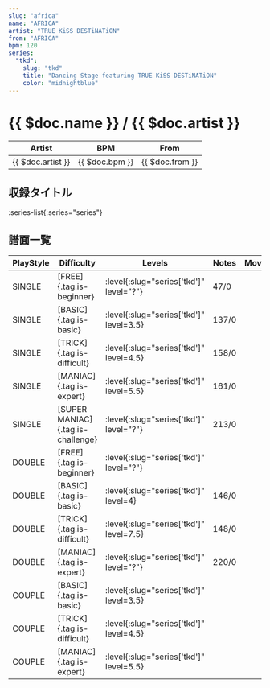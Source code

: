 ```yaml
---
slug: "africa"
name: "AFRICA"
artist: "TRUE KiSS DESTiNATiON"
from: "AFRICA"
bpm: 120
series:
  "tkd":
    slug: "tkd"
    title: "Dancing Stage featuring TRUE KiSS DESTiNATiON"
    color: "midnightblue"
---
```


# {{ $doc.name }} / {{ $doc.artist }}

|Artist|BPM|From|
|------|---|----|
|{{ $doc.artist }}|{{ $doc.bpm }}|{{ $doc.from }}|

## 収録タイトル

:series-list{:series="series"}

## 譜面一覧

|PlayStyle|Difficulty|Levels|Notes|Movie|
|---------|----------|------|-----|-----|
|SINGLE|[FREE]{.tag.is-beginner}|:level{:slug="series['tkd']" level="?"}|47/0||
|SINGLE|[BASIC]{.tag.is-basic}|:level{:slug="series['tkd']" level=3.5}|137/0||
|SINGLE|[TRICK]{.tag.is-difficult}|:level{:slug="series['tkd']" level=4.5}|158/0||
|SINGLE|[MANIAC]{.tag.is-expert}|:level{:slug="series['tkd']" level=5.5}|161/0||
|SINGLE|[SUPER MANIAC]{.tag.is-challenge}|:level{:slug="series['tkd']" level="?"}|213/0||
|DOUBLE|[FREE]{.tag.is-beginner}|:level{:slug="series['tkd']" level="?"}|||
|DOUBLE|[BASIC]{.tag.is-basic}|:level{:slug="series['tkd']" level=4}|146/0||
|DOUBLE|[TRICK]{.tag.is-difficult}|:level{:slug="series['tkd']" level=7.5}|148/0||
|DOUBLE|[MANIAC]{.tag.is-expert}|:level{:slug="series['tkd']" level="?"}|220/0||
|COUPLE|[BASIC]{.tag.is-basic}|:level{:slug="series['tkd']" level=3.5}|||
|COUPLE|[TRICK]{.tag.is-difficult}|:level{:slug="series['tkd']" level=4.5}|||
|COUPLE|[MANIAC]{.tag.is-expert}|:level{:slug="series['tkd']" level=5.5}|||
